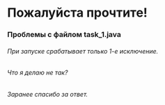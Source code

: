 # Пожалуйста прочтите!

### Проблемы с файлом task_1.java

###### При запуске срабатывает только 1-е исключение.
###### Что я делаю не так?
###### Заранее спасибо за ответ.


